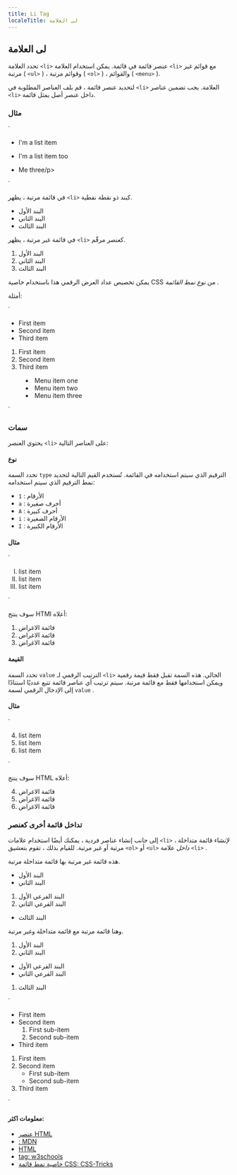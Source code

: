 ```yaml
---
title: Li Tag
localeTitle: لى العلامة
---
```

## لى العلامة

تحدد العلامة `<li>` عنصر قائمة في قائمة. يمكن استخدام العلامة `<li>` مع قوائم غير مرتبة ( `<ul>` ) ، وقوائم مرتبة ( `<ol>` ) ، والقوائم ( `<menu>` ).

لتحديد عنصر قائمة ، قم بلف العناصر المطلوبة في `<li>` العلامة. يجب تضمين عناصر `<li>` داخل عنصر أصل يمثل قائمة.

### مثال

 `
<body> 
  <ul> 
    <li> 
      <p>I'm a list item</p> 
    </li> 
    <li> 
      <p>I'm a list item too</p> 
    </li> 
    <li> 
      <p>Me three/p> 
    </li> 
  </ul> 
 </body> 
` 

في قائمة مرتبة ، يظهر `<li>` كبند ذو نقطة نقطية.

*   البند الأول
*   البند الثاني
*   البند الثالث

في قائمة غير مرتبة ، يظهر `<li>` كعنصر مرقّم.

1.  البند الأول
2.  البند الثاني
3.  البند الثالث

يمكن تخصيص عداد العرض الرقمي هذا باستخدام خاصية CSS من _نوع نمط القائمة_ .

أمثلة:

 `
<!-- In a simple unordered list --> 
 <ul> 
  <li>First item</li> 
  <li>Second item</li> 
  <li>Third item</li> 
 </ul> 
 
 <!-- In a simple ordered list --> 
 <ol> 
  <li>First item</li> 
  <li>Second item</li> 
  <li>Third item</li> 
 </ol> 
 
 <!-- In a menu list --> 
 <menu> 
  <li>Menu item one</li> 
  <li>Menu item two</li> 
  <li>Menu item three</li> 
 </menu> 
` 

### سمات

يحتوي العنصر `<li>` على العناصر التالية:

#### نوع

تحدد السمة `type` الترقيم الذي سيتم استخدامه في القائمة. تُستخدم القيم التالية لتحديد نمط الترقيم الذي سيتم استخدامه:

*   `1` : الأرقام
*   `a` : أحرف صغيرة
*   `A` : أحرف كبيرة
*   `i` : الأرقام الصغيرة
*   `I` : الأرقام الكبيرة

#### مثال

 `
<body> 
  <ol type="I"> 
    <li>list item</li> 
    <li>list item</li> 
    <li>list item</li> 
  </ol> 
 </body> 
` 

سوف ينتج HTMl أعلاه:

1.  قائمة الاغراض
2.  قائمة الاغراض
3.  قائمة الاغراض

#### القيمة

تحدد السمة `value` الترتيب الرقمي لـ `<li>` الحالي. هذه السمة تقبل فقط قيمة رقمية ويمكن استخدامها فقط مع قائمة مرتبة. سيتم ترتيب أي عناصر قائمة تتبع عدديًا استنادًا إلى الإدخال الرقمي لسمة `value` .

#### مثال

 `
<body> 
  <ol> 
    <li value="4">list item</li> 
    <li>list item</li> 
    <li>list item</li> 
  </ol> 
 </body> 
` 

سوف ينتج HTML أعلاه:

4.  قائمة الاغراض
5.  قائمة الاغراض
6.  قائمة الاغراض

### تداخل قائمة أخرى كعنصر

إلى جانب إنشاء عناصر فردية ، يمكنك أيضًا استخدام علامات `<li>` لإنشاء قائمة متداخلة ، مرتبة أو غير مرتبة. للقيام بذلك ، تقوم بتعشيق `<ol>` أو `<ul>` _داخل_ علامة `<li>` .

هذه قائمة غير مرتبة بها قائمة متداخلة مرتبة.

*   البند الأول
*   البند الثاني

1.  البند الفرعي الأول
2.  البند الفرعي الثاني

*   البند الثالث

وهنا قائمة مرتبة مع قائمة متداخلة وغير مرتبة.

1.  البند الأول
2.  البند الثاني

*   البند الفرعي الأول
*   البند الفرعي الثاني

1.  البند الثالث

 `
<!-- An unordered list with a nested, ordered list. --> 
 <ul> 
  <li>First item</li> 
  <li>Second item  <!-- No closing </li> tag before the nested list --> 
    <ol> 
      <li>First sub-item</li> 
      <li>Second sub-item</li> 
    </ol> 
  </li>            <!-- The closing </li> tag comes after the nested list --> 
  <li>Third item</li> 
 </ul> 
 
 <!-- An ordered list with a nested, unordered list. --> 
 <ol> 
  <li>First item</li> 
  <li>Second item  <!-- No closing </li> tag before the nested list --> 
    <ul> 
      <li>First sub-item</li> 
      <li>Second sub-item</li> 
    </ul> 
  </li>            <!-- The closing </li> tag comes after the nested list --> 
  <li>Third item</li> 
 </ol> 
` 

#### معلومات اكثر:

*   [عنصر HTML <li>: MDN](https://developer.mozilla.org/en-US/docs/Web/HTML/Element/li)
*   [HTML <li> tag: w3schools](https://www.w3schools.com/cssref/pr_list-style-type.asp)
*   [خاصية نمط قائمة CSS: CSS-Tricks](https://css-tricks.com/almanac/properties/l/list-style/)